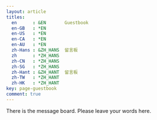 ```yaml
---
layout: article
titles:
  en      : &EN       Guestbook
  en-GB   : *EN
  en-US   : *EN
  en-CA   : *EN
  en-AU   : *EN
  zh-Hans : &ZH_HANS  留言板
  zh      : *ZH_HANS
  zh-CN   : *ZH_HANS
  zh-SG   : *ZH_HANS
  zh-Hant : &ZH_HANT  留言板
  zh-TW   : *ZH_HANT
  zh-HK   : *ZH_HANT
key: page-guestbook
comment: true
---
```


There is the message board. Please leave your words here.
